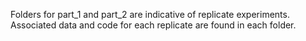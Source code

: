 Folders for part_1 and part_2 are indicative of replicate experiments.  Associated data and code for each replicate are found in each folder.
